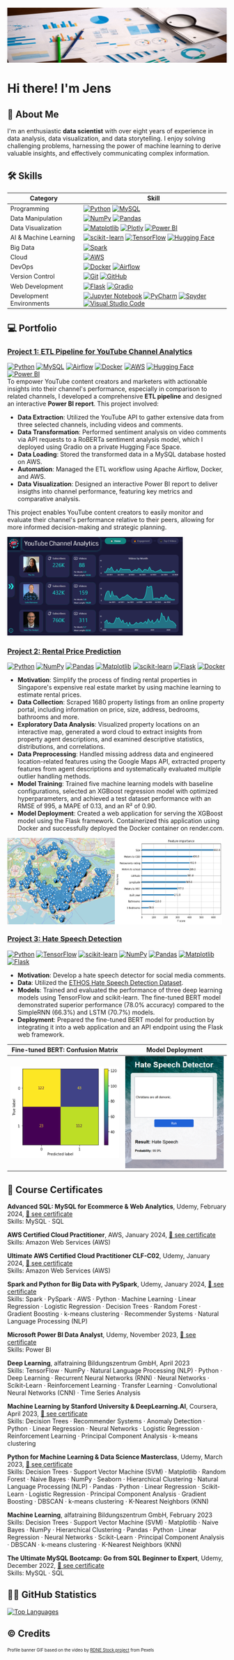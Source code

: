 ![Profile-banner](images/profile-banner.gif)

# Hi there! I'm Jens

<!-- ABOUT ME -->
## 👋 About Me
I'm an enthusiastic **data scientist** with over eight years of experience in data analysis, data visualization, and data storytelling. I enjoy solving challenging problems, harnessing the power of machine learning to derive valuable insights, and effectively communicating complex information.


<!-- SKILLS -->
## 🛠️ Skills

| Category                 | Skill    |
| ------------------------ | -------- |
| Programming              | [![Python][Python-badge]][Python-url] [![MySQL][MySQL-badge]][MySQL-url] |
| Data Manipulation        | [![NumPy][NumPy-badge]][NumPy-url] [![Pandas][Pandas-badge]][Pandas-url] |
| Data Visualization       | [![Matplotlib][Matplotlib-badge]][Matplotlib-url] [![Plotly][Plotly-badge]][Plotly-url] [![Power BI][PowerBI-badge]][PowerBI-url] |
| AI & Machine Learning    | [![scikit-learn][scikit-learn-badge]][scikit-learn-url] [![TensorFlow][TensorFlow-badge]][TensorFlow-url] [![Hugging Face][HuggingFace-badge]][HuggingFace-url] |
| Big Data                 | [![Spark][Spark-badge]][Spark-url] |
| Cloud                    | [![AWS][AWS-badge]][AWS-url] |
| DevOps                   | [![Docker][Docker-badge]][Docker-url] [![Airflow][Airflow-badge]][Airflow-url] |
| Version Control          | [![Git][Git-badge]][Git-url] [![GitHub][GitHub-badge]][GitHub-url] |
| Web Development          | [![Flask][Flask-badge]][Flask-url] [![Gradio][Gradio-badge]][Gradio-url] |
| Development Environments | [![Jupyter Notebook][JupyterNotebook-badge]][JupyterNotebook-url] [![PyCharm][PyCharm-badge]][PyCharm-url] [![Spyder][Spyder-badge]][Spyder-url] [![Visual Studio Code][VisualStudioCode-badge]][VisualStudioCode-url] |


<!-- PORTFOLIO -->
## 💻 Portfolio

### [Project 1: ETL Pipeline for YouTube Channel Analytics](https://github.com/JensBender/youtube-channel-analytics)
[![Python][Python-badge]][Python-url] [![MySQL][MySQL-badge]][MySQL-url] [![Airflow][Airflow-badge]][Airflow-url] [![Docker][Docker-badge]][Docker-url] [![AWS][AWS-badge]][AWS-url] [![Hugging Face][HuggingFace-badge]][HuggingFace-url] [![Power BI][PowerBI-badge]][PowerBI-url]  
To empower YouTube content creators and marketers with actionable insights into their channel's performance, especially in comparison to related channels, I developed a comprehensive **ETL pipeline** and designed an interactive **Power BI report**. This project involved:

+ **Data Extraction**: Utilized the YouTube API to gather extensive data from three selected channels, including videos and comments.
+ **Data Transformation**: Performed sentiment analysis on video comments via API requests to a RoBERTa sentiment analysis model, which I deployed using Gradio on a private Hugging Face Space.
+ **Data Loading**: Stored the transformed data in a MySQL database hosted on AWS.
+ **Automation**: Managed the ETL workflow using Apache Airflow, Docker, and AWS.
+ **Data Visualization**: Designed an interactive Power BI report to deliver insigths into channel performance, featuring key metrics and comparative analysis. 

This project enables YouTube content creators to easily monitor and evaluate their channel's performance relative to their peers, allowing for more informed decision-making and strategic planning.

<img src="images/powerbi_home.PNG" alt="PowerBI Home" style="width:80%;">

### [Project 2: Rental Price Prediction](https://github.com/JensBender/rental-price-prediction)
[![Python][Python-badge]][Python-url] [![NumPy][NumPy-badge]][NumPy-url] [![Pandas][Pandas-badge]][Pandas-url] [![Matplotlib][Matplotlib-badge]][Matplotlib-url] [![scikit-learn][scikit-learn-badge]][scikit-learn-url] [![Flask][Flask-badge]][Flask-url] [![Docker][Docker-badge]][Docker-url]  
+ **Motivation**: Simplify the process of finding rental properties in Singapore's expensive real estate market by using machine learning to estimate rental prices. 
+ **Data Collection**: Scraped 1680 property listings from an online property portal, including information on price, size, address, bedrooms, bathrooms and more.
+ **Exploratory Data Analysis**: Visualized property locations on an interactive map, generated a word cloud to extract insights from property agent descriptions, and examined descriptive statistics, distributions, and correlations.  
+ **Data Preprocessing**: Handled missing address data and engineered location-related features using the Google Maps API, extracted property features from agent descriptions and systematically evaluated multiple outlier handling methods. 
+ **Model Training**: Trained five machine learning models with baseline configurations, selected an XGBoost regression model with optimized hyperparameters, and achieved a test dataset performance with an RMSE of 995, a MAPE of 0.13, and an R² of 0.90.
+ **Model Deployment**: Created a web application for serving the XGBoost model using the Flask framework. Containerized this application using Docker and successfully deployed the Docker container on render.com.

<div style="display: flex;">
  <img src="images/map.png" style="width: 49%;"> 
  <img src="images/feature_importance.png" style="width: 49%;">
</div>

### [Project 3: Hate Speech Detection](https://github.com/JensBender/hate-speech-detection)
[![Python][Python-badge]][Python-url] [![TensorFlow][TensorFlow-badge]][TensorFlow-url] [![scikit-learn][scikit-learn-badge]][scikit-learn-url] [![NumPy][NumPy-badge]][NumPy-url] [![Pandas][Pandas-badge]][Pandas-url] [![Matplotlib][Matplotlib-badge]][Matplotlib-url] [![Flask][Flask-badge]][Flask-url]  
+ **Motivation**: Develop a hate speech detector for social media comments. 
+ **Data**: Utilized the [ETHOS Hate Speech Detection Dataset](https://github.com/intelligence-csd-auth-gr/Ethos-Hate-Speech-Dataset).
+ **Models**: Trained and evaluated the performance of three deep learning models using TensorFlow and scikit-learn. The fine-tuned BERT model demonstrated superior performance (78.0% accuracy) compared to the SimpleRNN (66.3%) and LSTM (70.7%) models.  
+ **Deployment**: Prepared the fine-tuned BERT model for production by integrating it into a web application and an API endpoint using the Flask web framework.

| Fine-tuned BERT: Confusion Matrix | Model Deployment | 
| ------------------ | ------------------ | 
| ![BERT-confusion-matrix](images/bert_confusion_matrix.png) | <img src="images/hate_speech_model_deployment.PNG" style="width: 275px;"> |


<!-- COURSE CERTIFICATES -->
## 🏅 Course Certificates

**Advanced SQL: MySQL for Ecommerce & Web Analytics**, Udemy, February 2024, [🔗 see certificate](https://www.udemy.com/certificate/UC-ac04dd78-4589-4b2e-a863-7722cd78ec2f/)  
Skills: MySQL · SQL

**AWS Certified Cloud Practitioner**, AWS, January 2024, [🔗 see certificate](https://www.credly.com/badges/3287f8a9-0dcd-48d2-afc3-c255faf027bc/public_url)  
Skills: Amazon Web Services (AWS) 

**Ultimate AWS Certified Cloud Practitioner CLF-C02**, Udemy, January 2024, [🔗 see certificate](https://www.udemy.com/certificate/UC-2090637d-9845-42f3-9f7b-97195874331a/)  
Skills: Amazon Web Services (AWS) 

**Spark and Python for Big Data with PySpark**, Udemy, January 2024, [🔗 see certificate](https://www.udemy.com/certificate/UC-27da6f52-bc5f-4e72-bc5b-c2cd488566b0/)  
Skills: Spark · PySpark · AWS · Python · Machine Learning · Linear Regression · Logistic Regression · Decision Trees · Random Forest · Gradient Boosting · k-means clustering · Recommender Systems · Natural Language Processing (NLP) 

**Microsoft Power BI Data Analyst**, Udemy, November 2023, [🔗 see certificate](https://www.udemy.com/certificate/UC-eb56c820-8c91-4e03-8c57-efdc8c570c6b/)  
Skills: Power BI

**Deep Learning**, alfatraining Bildungszentrum GmbH, April 2023  
Skills: TensorFlow · NumPy · Natural Language Processing (NLP) · Python · Deep Learning · Recurrent Neural Networks (RNN) · Neural Networks · Scikit-Learn · Reinforcement Learning · Transfer Learning · Convolutional Neural Networks (CNN) · Time Series Analysis

**Machine Learning by Stanford University & DeepLearning.AI**, Coursera, April 2023, [🔗 see certificate](https://coursera.org/share/1c62950a6100b0426d454b652e77498c)  
Skills: Decision Trees · Recommender Systems · Anomaly Detection · Python · Linear Regression · Neural Networks · Logistic Regression · Reinforcement Learning · Principal Component Analysis · k-means clustering

**Python for Machine Learning & Data Science Masterclass**, Udemy, March 2023, [🔗 see certificate](https://www.udemy.com/certificate/UC-4de79ac0-2282-45c9-93e1-a7cb6f812592/)  
Skills: Decision Trees · Support Vector Machine (SVM) · Matplotlib · Random Forest · Naive Bayes · NumPy · Seaborn · Hierarchical Clustering · Natural Language Processing (NLP) · Pandas · Python · Linear Regression · Scikit-Learn · Logistic Regression · Principal Component Analysis · Gradient Boosting · DBSCAN · k-means clustering · K-Nearest Neighbors (KNN)

**Machine Learning**, alfatraining Bildungszentrum GmbH, February 2023  
Skills: Decision Trees · Support Vector Machine (SVM) · Matplotlib · Naive Bayes · NumPy · Hierarchical Clustering · Pandas · Python · Linear Regression · Neural Networks · Scikit-Learn · Principal Component Analysis · DBSCAN · k-means clustering · K-Nearest Neighbors (KNN)

**The Ultimate MySQL Bootcamp: Go from SQL Beginner to Expert**, Udemy, December 2022, [🔗 see certificate](https://www.udemy.com/certificate/UC-e324e4f7-95ba-4894-b8e0-65229ff5e2dc)  
Skills: MySQL · SQL


<!-- GITHUB STATISTICS -->
## 👨‍💻 GitHub Statistics
[![Top Languages](https://github-readme-stats.vercel.app/api/top-langs/?username=JensBender&layout=compact)](https://github.com/JensBender)


<!-- CREDITS -->
## ©️ Credits
<sup><small>Profile banner GIF based on the video by [RDNE Stock project](https://www.pexels.com/video/business-analytics-presentation-7947451/) from Pexels</small></sup>


<!-- MARKDOWN LINKS -->
[Airflow-badge]: https://img.shields.io/badge/Apache%20Airflow-017CEE?style=for-the-badge&logo=Apache%20Airflow&logoColor=white
[Airflow-url]: https://airflow.apache.org/
[AWS-badge]: https://img.shields.io/badge/AWS-%23FF9900.svg?style=for-the-badge&logo=amazon-aws&logoColor=white
[AWS-url]: https://aws.amazon.com/
[Docker-badge]: https://img.shields.io/badge/docker-%230db7ed.svg?style=for-the-badge&logo=docker&logoColor=white
[Docker-url]: https://www.docker.com/
[Flask-badge]: https://img.shields.io/badge/flask-%23000.svg?style=for-the-badge&logo=flask&logoColor=white
[Flask-url]: https://flask.palletsprojects.com/en/2.3.x/
[Git-badge]: https://img.shields.io/badge/git-%23F05033.svg?style=for-the-badge&logo=git&logoColor=white
[Git-url]: https://git-scm.com/
[GitHub-badge]: https://img.shields.io/badge/github-%23121011.svg?style=for-the-badge&logo=github&logoColor=white
[GitHub-url]: https://github.com/
[Gradio-badge]: https://img.shields.io/badge/Gradio-fc7404?style=for-the-badge&logoColor=white
[Gradio-url]: https://gradio.app
[HuggingFace-badge]: https://img.shields.io/badge/Hugging%20Face-ffcc00?style=for-the-badge&logo=huggingface&logoColor=black
[HuggingFace-url]: https://huggingface.co/
[JupyterNotebook-badge]: https://img.shields.io/badge/Jupyter-F37626.svg?style=for-the-badge&logo=Jupyter&logoColor=white
[JupyterNotebook-url]: https://jupyter.org/
[Matplotlib-badge]: https://img.shields.io/badge/Matplotlib-%23ffffff.svg?style=for-the-badge&logo=Matplotlib&logoColor=black
[Matplotlib-url]: https://matplotlib.org/
[MySQL-badge]: https://img.shields.io/badge/mysql-%2300f.svg?style=for-the-badge&logo=mysql&logoColor=white
[MySQL-url]: https://www.mysql.com/
[NumPy-badge]: https://img.shields.io/badge/numpy-%23013243.svg?style=for-the-badge&logo=numpy&logoColor=white
[NumPy-url]: https://numpy.org/
[Pandas-badge]: https://img.shields.io/badge/pandas-%23150458.svg?style=for-the-badge&logo=pandas&logoColor=white
[Pandas-url]: https://pandas.pydata.org/
[PowerBI-badge]: https://img.shields.io/badge/power_bi-F2C811?style=for-the-badge&logo=powerbi&logoColor=black
[PowerBI-url]: https://powerbi.microsoft.com/en-us/
[Plotly-badge]: https://img.shields.io/badge/Plotly-%233F4F75.svg?style=for-the-badge&logo=plotly&logoColor=white
[Plotly-url]: https://plotly.com/python/
[PyCharm-badge]: https://img.shields.io/badge/pycharm-143?style=for-the-badge&logo=pycharm&logoColor=black&color=black&labelColor=green
[PyCharm-url]: https://www.jetbrains.com/pycharm/
[Python-badge]: https://img.shields.io/badge/python-3670A0?style=for-the-badge&logo=python&logoColor=ffdd54
[Python-url]: https://www.python.org/
[scikit-learn-badge]: https://img.shields.io/badge/scikit--learn-%23F7931E.svg?style=for-the-badge&logo=scikit-learn&logoColor=white
[scikit-learn-url]: https://scikit-learn.org/stable/
[Spark-badge]: https://img.shields.io/badge/Apache%20Spark-E25A1C.svg?style=for-the-badge&logo=Apache-Spark&logoColor=white
[Spark-url]: https://spark.apache.org/
[Spyder-badge]: https://img.shields.io/badge/Spyder-838485?style=for-the-badge&logo=spyder%20ide&logoColor=maroon
[Spyder-url]: https://www.spyder-ide.org/
[TensorFlow-badge]: https://img.shields.io/badge/TensorFlow-%23FF6F00.svg?style=for-the-badge&logo=TensorFlow&logoColor=white
[TensorFlow-url]: https://www.tensorflow.org/
[VisualStudioCode-badge]: https://img.shields.io/badge/Visual%20Studio%20Code-0078d7.svg?style=for-the-badge&logo=visual-studio-code&logoColor=white
[VisualStudioCode-url]: https://code.visualstudio.com/
